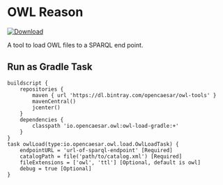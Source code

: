 # OWL Reason

[ ![Download](https://api.bintray.com/packages/opencaesar/owl-tools/owl-load-gradle/images/download.svg) ](https://bintray.com/opencaesar/owl-tools/owl-load-gradle/_latestVersion)

A tool to load OWL files to a SPARQL end point. 

## Run as Gradle Task

```
buildscript {
	repositories {
		maven { url 'https://dl.bintray.com/opencaesar/owl-tools' }
  		mavenCentral()
		jcenter()
	}
	dependencies {
		classpath 'io.opencaesar.owl:owl-load-gradle:+'
	}
}
task owlLoad(type:io.opencaesar.owl.load.OwlLoadTask) {
	endpointURL = 'url-of-sparql-endpoint' [Required]
	catalogPath = file('path/to/catalog.xml') [Required]
    fileExtensions = ['owl', 'ttl'] [Optional, default is owl]
	debug = true [Optional]
}               
```